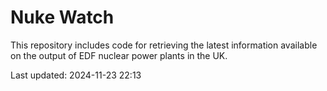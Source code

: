 # Nuke Watch

This repository includes code for retrieving the latest information available on the output of EDF nuclear power plants in the UK.

Last updated: 2024-11-23 22:13